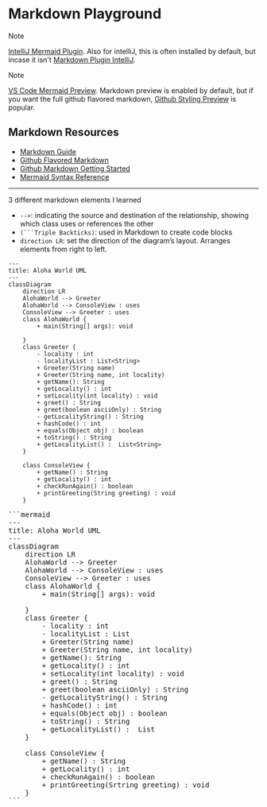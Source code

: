 # Markdown Playground

> [!NOTE]
> [IntelliJ Mermaid Plugin](https://plugins.jetbrains.com/plugin/20146-mermaid). Also for intelliJ, this is often installed by default, but incase it isn't [Markdown Plugin IntelliJ](https://plugins.jetbrains.com/plugin/7793-markdown). 

> [!NOTE] 
> [VS Code Mermaid Preview](https://marketplace.visualstudio.com/items?itemName=bierner.markdown-mermaid). Markdown preview is enabled by default, but if you want the full github flavored markdown, [Github Styling Preview](https://marketplace.visualstudio.com/items?itemName=bierner.markdown-preview-github-styles) is popular. 


## Markdown Resources

* [Markdown Guide](https://www.markdownguide.org/basic-syntax/)
* [Github Flavored Markdown](https://guides.github.com/features/mastering-markdown/)
* [Github Markdown Getting Started](https://docs.github.com/en/get-started/writing-on-github/getting-started-with-writing-and-formatting-on-github/basic-writing-and-formatting-syntax)
* [Mermaid Syntax Reference](https://mermaid.js.org/intro/syntax-reference.html) 


<!-- start your playground code under this dashed line -->
----
3 different markdown elements I learned
   * `-->`:  indicating the source and destination of the relationship, showing which class uses or references the other
   * `(```Triple Backticks)`: used in Markdown to create code blocks
   * `direction LR`: set the direction of the diagram’s layout. Arranges elements from right to left.


```mermaid
---
title: Aloha World UML
---
classDiagram
    direction LR
    AlohaWorld --> Greeter 
    AlohaWorld --> ConsoleView : uses
    ConsoleView --> Greeter : uses
    class AlohaWorld {
        + main(String[] args): void

    }
    class Greeter {
        - locality : int
        - localityList : List<String>
        + Greeter(String name)
        + Greeter(String name, int locality)
        + getName(): String
        + getLocality() : int
        + setLocality(int locality) : void
        + greet() : String
        + greet(boolean asciiOnly) : String
        - getLocalityString() : String
        + hashCode() : int
        + equals(Object obj) : boolean
        + toString() : String
        + getLocalityList() :  List<String>
    }

    class ConsoleView {
        + getName() : String
        + getLocality() : int
        + checkRunAgain() : boolean
        + printGreeting(String greeting) : void
    }
```

<pre>
```mermaid
---
title: Aloha World UML
---
classDiagram
    direction LR
    AlohaWorld --> Greeter 
    AlohaWorld --> ConsoleView : uses
    ConsoleView --> Greeter : uses
    class AlohaWorld {
        + main(String[] args): void

    }
    class Greeter {
        - locality : int
        - localityList : List<String>
        + Greeter(String name)
        + Greeter(String name, int locality)
        + getName(): String
        + getLocality() : int
        + setLocality(int locality) : void
        + greet() : String
        + greet(boolean asciiOnly) : String
        - getLocalityString() : String
        + hashCode() : int
        + equals(Object obj) : boolean
        + toString() : String
        + getLocalityList() :  List<String>
    }

    class ConsoleView {
        + getName() : String
        + getLocality() : int
        + checkRunAgain() : boolean
        + printGreeting(Srtring greeting) : void
    }
```
<pre>